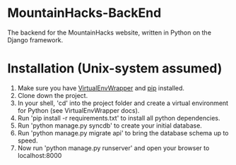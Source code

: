 MountainHacks-BackEnd
=====================
The backend for the MountainHacks website, written in Python on the Django framework.

Installation (Unix-system assumed)
==================================
1) Make sure you have <a href="http://virtualenvwrapper.readthedocs.org/en/latest/#" target="_blank">VirtualEnvWrapper</a> and <a href="http://pip.readthedocs.org/en/latest/installing.html" target="_blank">pip</a> installed.<br/>
2) Clone down the project.<br/>
3) In your shell, 'cd' into the project folder and create a virtual environment for Python (see VirtualEnvWrapper docs).<br/>
4) Run 'pip install -r requirements.txt' to install all python dependencies.<br/>
5) Run 'python manage.py syncdb' to create your initial database.<br/>
6) Run 'python manage.py migrate api' to bring the database schema up to speed.<br/>
7) Now run 'python manage.py runserver' and open your browser to localhost:8000

